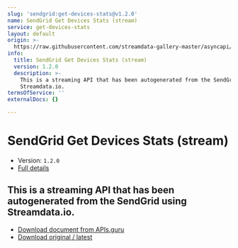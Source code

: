 ```yaml
---
slug: 'sendgrid:get-devices-stats@v1.2.0'
name: SendGrid Get Devices Stats (stream)
service: get-devices-stats
layout: default
origin: >-
  https://raw.githubusercontent.com/streamdata-gallery-master/asyncapi/master/_listings/sendgrid/sendgrid-get-devices-stats-stream-async.md
info:
  title: SendGrid Get Devices Stats (stream)
  version: 1.2.0
  description: >-
    This is a streaming API that has been autogenerated from the SendGrid using
    Streamdata.io.
termsOfService: ''
externalDocs: {}

---
```

# SendGrid Get Devices Stats (stream)

* Version: `1.2.0`
* [Full details](../html/sendgrid:get-devices-stats@v1.2.0.html)




## This is a streaming API that has been autogenerated from the SendGrid using Streamdata.io.



* [Download document from APIs.guru](https://raw.githubusercontent.com/APIs-guru/asyncapi-directory/master/docs/APIs/sendgrid%3Aget-devices-stats%40v1.2.0.yaml)
* [Download original / latest](https://raw.githubusercontent.com/streamdata-gallery-master/asyncapi/master/_listings/sendgrid/sendgrid-get-devices-stats-stream-async.md)

<script type="application/ld+json">
{
  "@context": "http://schema.org/",
  "@type": "WebAPI",
  "description": "This is a streaming API that has been autogenerated from the SendGrid using Streamdata.io.",
  "documentation": "",

  "name": "SendGrid Get Devices Stats (stream)"
}
</script>

